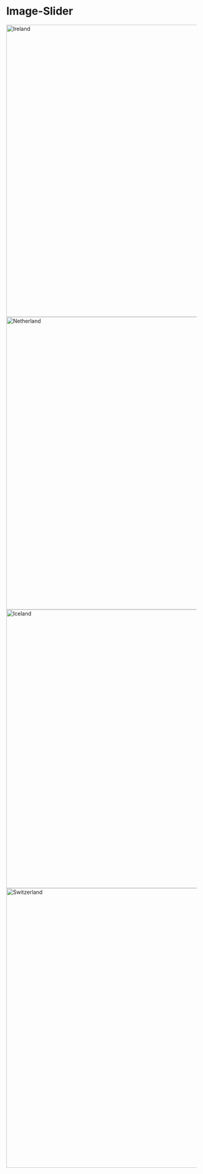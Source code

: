 # Image-Slider

<img width="1542" height="771" alt="Ireland" src="https://github.com/user-attachments/assets/55a5300d-1bcb-45f6-9f0e-0d61d71d4dca" />
<img width="1560" height="772" alt="Netherland" src="https://github.com/user-attachments/assets/caed0366-a44c-4220-a41b-dfdde9e2e1d5" />
<img width="1521" height="735" alt="Iceland" src="https://github.com/user-attachments/assets/44f2ffe4-1d89-444d-9f3a-6ccad8389023" />
<img width="1513" height="738" alt="Switzerland" src="https://github.com/user-attachments/assets/49feb445-ac8e-4cf8-a3ed-6086e210698a" />
